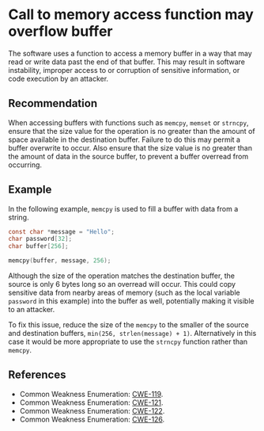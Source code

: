 # Call to memory access function may overflow buffer
The software uses a function to access a memory buffer in a way that may read or write data past the end of that buffer. This may result in software instability, improper access to or corruption of sensitive information, or code execution by an attacker.


## Recommendation
When accessing buffers with functions such as `memcpy`, `memset` or `strncpy`, ensure that the size value for the operation is no greater than the amount of space available in the destination buffer. Failure to do this may permit a buffer overwrite to occur. Also ensure that the size value is no greater than the amount of data in the source buffer, to prevent a buffer overread from occurring.


## Example
In the following example, `memcpy` is used to fill a buffer with data from a string.


```c
const char *message = "Hello";
char password[32];
char buffer[256];

memcpy(buffer, message, 256);

```
Although the size of the operation matches the destination buffer, the source is only 6 bytes long so an overread will occur. This could copy sensitive data from nearby areas of memory (such as the local variable `password` in this example) into the buffer as well, potentially making it visible to an attacker.

To fix this issue, reduce the size of the `memcpy` to the smaller of the source and destination buffers, `min(256, strlen(message) + 1)`. Alternatively in this case it would be more appropriate to use the `strncpy` function rather than `memcpy`.


## References
* Common Weakness Enumeration: [CWE-119](https://cwe.mitre.org/data/definitions/119.html).
* Common Weakness Enumeration: [CWE-121](https://cwe.mitre.org/data/definitions/121.html).
* Common Weakness Enumeration: [CWE-122](https://cwe.mitre.org/data/definitions/122.html).
* Common Weakness Enumeration: [CWE-126](https://cwe.mitre.org/data/definitions/126.html).
